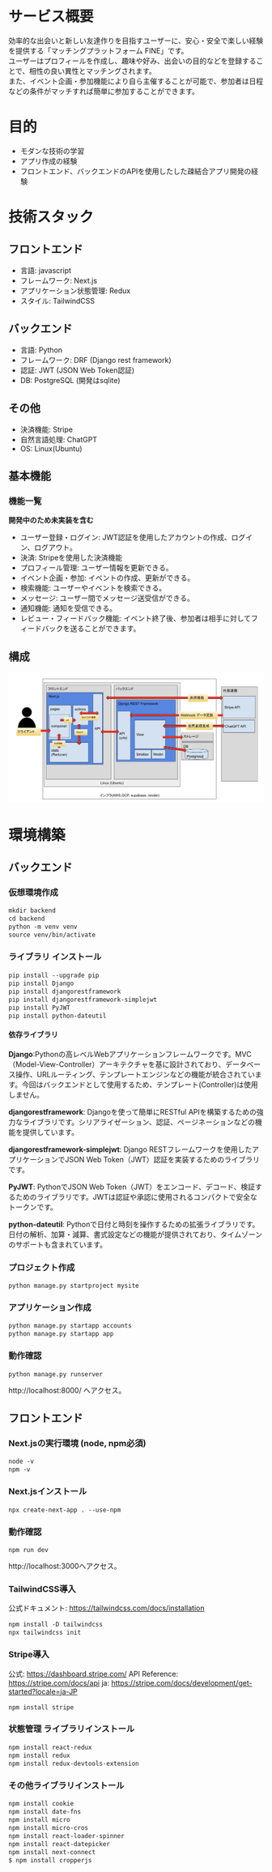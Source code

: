 # サービス概要
効率的な出会いと新しい友達作りを目指すユーザーに、安心・安全で楽しい経験を提供する「マッチングプラットフォーム FINE」です。  
ユーザーはプロフィールを作成し、趣味や好み、出会いの目的などを登録することで、相性の良い異性とマッチングされます。  
また、イベント企画・参加機能により自ら主催することが可能で、参加者は日程などの条件がマッチすれば簡単に参加することができます。

# 目的
* モダンな技術の学習
* アプリ作成の経験
* フロントエンド、バックエンドのAPIを使用したした疎結合アプリ開発の経験

# 技術スタック
## フロントエンド
* 言語: javascript
* フレームワーク: Next.js
* アプリケーション状態管理: Redux
* スタイル: TailwindCSS  

## バックエンド
* 言語: Python
* フレームワーク: DRF (Django rest framework)
* 認証: JWT (JSON Web Token認証)
* DB: PostgreSQL (開発はsqlite)

## その他
* 決済機能: Stripe  
* 自然言語処理: ChatGPT
* OS: Linux(Ubuntu)


## 基本機能
### 機能一覧
**開発中のため未実装を含む**
* ユーザー登録・ログイン: JWT認証を使用したアカウントの作成、ログイン、ログアウト。
* 決済: Stripeを使用した決済機能
* プロフィール管理: ユーザー情報を更新できる。
* イベント企画・参加: イベントの作成、更新ができる。
* 検索機能: ユーザーやイベントを検索できる。
* メッセージ: ユーザー間でメッセージ送受信ができる。
* 通知機能: 通知を受信できる。
* レビュー・フィードバック機能: イベント終了後、参加者は相手に対してフィードバックを送ることができます。

## 構成
![構成](https://github.com/akiyamah/subscription/blob/dev/docs/images/architect.png)



# 環境構築
## バックエンド
### 仮想環境作成
```
mkdir backend
cd backend
python -m venv venv 
source venv/bin/activate
```

### ライブラリ インストール 
```
pip install --upgrade pip 
pip install Django 
pip install djangorestframework
pip install djangorestframework-simplejwt
pip install PyJWT
pip install python-dateutil 
```
#### 依存ライブラリ
**Django**:Pythonの高レベルWebアプリケーションフレームワークです。MVC（Model-View-Controller）アーキテクチャを基に設計されており、データベース操作、URLルーティング、テンプレートエンジンなどの機能が統合されています。今回はバックエンドとして使用するため、テンプレート(Controller)は使用しません。

**djangorestframework**: Djangoを使って簡単にRESTful APIを構築するための強力なライブラリです。シリアライゼーション、認証、ページネーションなどの機能を提供しています。

**djangorestframework-simplejwt**: Django RESTフレームワークを使用したアプリケーションでJSON Web Token（JWT）認証を実装するためのライブラリです。

**PyJWT**: PythonでJSON Web Token（JWT）をエンコード、デコード、検証するためのライブラリです。JWTは認証や承認に使用されるコンパクトで安全なトークンです。

**python-dateutil**: Pythonで日付と時刻を操作するための拡張ライブラリです。日付の解析、加算・減算、書式設定などの機能が提供されており、タイムゾーンのサポートも含まれています。

### プロジェクト作成
```
python manage.py startproject mysite
```

### アプリケーション作成
```
python manage.py startapp accounts
python manage.py startapp app
```

### 動作確認
```
python manage.py runserver
```
http://localhost:8000/ へアクセス。


## フロントエンド
### Next.jsの実行環境 (node, npm必須)
```
node -v
npm -v
```

### Next.jsインストール
```
npx create-next-app . --use-npm
```

### 動作確認
```
npm run dev
```
http://localhost:3000へアクセス。

### TailwindCSS導入
公式ドキュメント: https://tailwindcss.com/docs/installation
```
npm install -D tailwindcss
npx tailwindcss init
``` 

### Stripe導入
公式: https://dashboard.stripe.com/
API Reference: https://stripe.com/docs/api
ja: https://stripe.com/docs/development/get-started?locale=ja-JP
```
npm install stripe
```

### 状態管理 ライブラリインストール
```
npm install react-redux
npm install redux
npm install redux-devtools-extension
```

### その他ライブラリインストール
```
npm install cookie 
npm install date-fns
npm install micro
npm install micro-cros
npm install react-loader-spinner
npm install react-datepicker
npm install next-connect
$ npm install cropperjs
```
